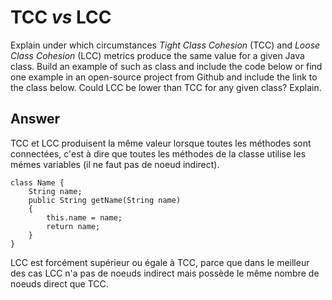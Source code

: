 # TCC *vs* LCC

Explain under which circumstances *Tight Class Cohesion* (TCC) and *Loose Class Cohesion* (LCC) metrics produce the same value for a given Java class. Build an example of such as class and include the code below or find one example in an open-source project from Github and include the link to the class below. Could LCC be lower than TCC for any given class? Explain.

## Answer

TCC et LCC produisent la même valeur lorsque toutes les méthodes sont connectées, c'est à dire que toutes les méthodes de la classe utilise les mémes variables (il ne faut pas de noeud indirect).

  ```
  class Name {
      String name;
      public String getName(String name)
      {
          this.name = name;
          return name;
      }
  }
  ```

LCC est forcément supérieur ou égale à TCC, parce que dans le meilleur des cas LCC n'a pas de noeuds indirect mais possède le même nombre de noeuds direct que TCC.

